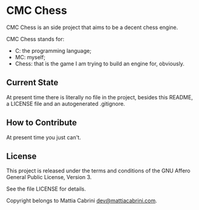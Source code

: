 # CMC Chess

CMC Chess is an side project that aims to be a decent chess engine.

CMC Chess stands for:

- C: the programming language;
- MC: myself;
- Chess: that is the game I am trying to build an engine for, obviously.

## Current State

At present time there is literally no file in the project, besides this README,
a LICENSE file and an autogenerated .gitignore.

## How to Contribute

At present time you just can't.

## License

This project is released under the terms and conditions of the GNU Affero
General Public License, Version 3.

See the file LICENSE for details.

Copyright belongs to Mattia Cabrini <dev@mattiacabrini.com>.
